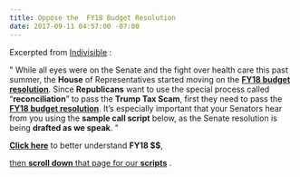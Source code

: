 ```yaml
---
title: Oppose the  FY18 Budget Resolution
date: 2017-09-11 04:57:00 -07:00
---
```


Excerpted from [Indivisible](https://www.indivisibleguide.com/) :

"  While all eyes were on the Senate and the fight over health care this past summer, the **House** of Representatives started moving on the **[FY18 budget resolution](https://budget.house.gov/budgets/fy18/)**. Since **Republicans** want to use the special process called “**reconciliation**” to pass the **Trump Tax Scam**, first they need to pass the **[FY18 budget resolution](https://budget.house.gov/budgets/fy18/)**. It’s especially important that your Senators hear from you using the **sample call script** below, as the Senate resolution is being **drafted as we speak**.  "

[**Click here**](https://www.indivisibleguide.com/resource/trump-tax-scam-step-1-budget-resolution/) to better understand **FY18 $$**,
 
[then **scroll down** that page for our **scripts**](https://www.indivisibleguide.com/resource/trump-tax-scam-step-1-budget-resolution/) .


